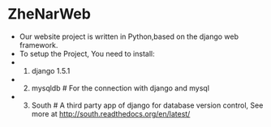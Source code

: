 ZheNarWeb
=========
* Our website project is written in Python,based on the django web framework.
* To setup the Project, You need to install:
* 1. django 1.5.1
* 2. mysqldb 	# For the connection with django and mysql
* 3. South 	# A third party app of django for database version control, See more at http://south.readthedocs.org/en/latest/

